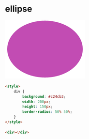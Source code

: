 # ellipse

![ellipse](./ellipse.png)
``` html
<style>
    div {
        background: #c24cb3;
        width: 200px;
        height: 150px;
        border-radius: 50% 50%;
    }
</style>

<div></div>
```